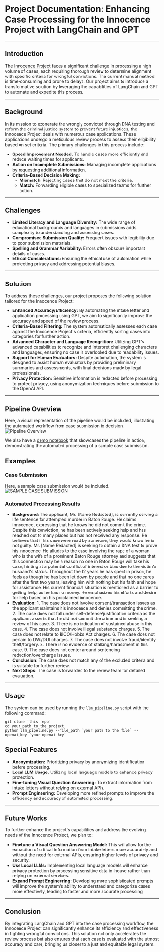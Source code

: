 # Project Documentation: Enhancing Case Processing for the Innocence Project with LangChain and GPT

---

## Introduction

The [Innocence Project](https://innocenceproject.org/) faces a significant challenge in processing a high volume of cases, each requiring thorough review to determine alignment with specific criteria for wrongful convictions. The current manual method is time-consuming and prone to delays. Our project aims to introduce a transformative solution by leveraging the capabilities of LangChain and GPT to automate and expedite this process.

---

## Background

In its mission to exonerate the wrongly convicted through DNA testing and reform the criminal justice system to prevent future injustices, the Innocence Project deals with numerous case applications. These applications undergo a meticulous review process to assess their eligibility based on set criteria. The primary challenges in this process include:

- **Speed Improvement Needed:** To handle cases more efficiently and reduce waiting times for applicants.
- **Action on Incomplete Submissions:** Managing incomplete applications by requesting additional information.
- **Criteria-Based Decision Making:**
  - **Mismatch:** Rejecting cases that do not meet the criteria.
  - **Match:** Forwarding eligible cases to specialized teams for further action.

---

## Challenges

- **Limited Literacy and Language Diversity:** The wide range of educational backgrounds and languages in submissions adds complexity to understanding and assessing cases.
- **Compromised Submission Quality:** Frequent issues with legibility due to poor submission materials.
- **Spelling and Grammar Variability:** Errors often obscure important details of cases.
- **Ethical Considerations:** Ensuring the ethical use of automation while protecting privacy and addressing potential biases.

---

## Solution

To address these challenges, our project proposes the following solution tailored for the Innocence Project:

- **Enhanced Accuracy/Efficiency:** By automating the intake letter and application processing using GPT, we aim to significantly improve the accuracy and speed of the review process.
- **Criteria-Based Filtering:** The system automatically assesses each case against the Innocence Project's criteria, efficiently sorting cases into categories for further action.
- **Advanced Character and Language Recognition:** Utilizing GPT's advanced capabilities to recognize and interpret challenging characters and languages, ensuring no case is overlooked due to readability issues.
- **Support for Human Evaluators:** Despite automation, the system is designed to assist human evaluators by providing preliminary summaries and assessments, with final decisions made by legal professionals.
- **Privacy Protection:** Sensitive information is redacted before processing to protect privacy, using anonymization techniques before submission to the OpenAI API.

---

## Pipeline Overview

Here, a visual representation of the pipeline would be included, illustrating the automated workflow from case submission to decision.
![Pipeline Overview](assets/pipeline.png)

We also have a [demo notebook](notebooks/innocence_project.ipynb) that showcases the pipeline in action, demonstrating the automated processing of a sample case submission.

## Examples

### Case Submission 
Here, a sample case submission would be included.
![SAMPLE CASE SUBMISSION](datasets/masked_letter.png)

### Automated Processing Results
- **Background**: The applicant, Mr. [Name Redacted], is currently serving a life sentence for attempted murder in Baton Rouge. He claims innocence, expressing that he knows he did not commit the crime. Despite this conviction, he has been actively seeking help and has reached out to many places but has not received any response. He believes that if his case were read by someone, they would know he is not guilty. Mr. [Name Redacted] is seeking to obtain a DNA test to prove his innocence. He alludes to the case involving the rape of a woman who is the wife of a prominent Baton Rouge attorney and suggests that this connection may be a reason no one in Baton Rouge will take his case, hinting at a potential conflict of interest or bias due to the victim's husband's status. Throughout the 12 years he has spent in prison, he feels as though he has been let down by people and that no one cares after the first two years, leaving him with nothing but his faith and hope for assistance. His current financial situation is mentioned as a barrier to getting help, as he has no money. He emphasizes his efforts and desire for help based on his proclaimed innocence.
- **Evaluation**: 1. The case does not involve consent/transaction issues as the applicant maintains his innocence and denies committing the crime. 2. The case does not fall under self-defense/justification criteria as the applicant asserts that he did not commit the crime and is seeking a review of his case. 3. There is no indication of sustained abuse in this case. 4. The case does not involve illegal substance charges. 5. The case does not relate to RICO/Hobbs Act charges. 6. The case does not pertain to DWI/DUI charges. 7. The case does not involve fraud/identity theft/forgery. 8. There is no evidence of stalking/harassment in this case. 9. The case does not center around sentencing reduction/overcharge issues.
- **Conclusion**: The case does not match any of the excluded criteria and is suitable for further review.
- **Next Steps**: The case is forwarded to the review team for detailed evaluation.

---

## Usage
The system can be used by running the `llm_pipeline.py` script with the following command:
```terminal
git clone `this repo`
cd your_path_to_the_project
python llm_pipeline.py --file_path `your path to the file` --openai_key `your openai key`
```

## Special Features

- **Anonymization:** Prioritizing privacy by anonymizing identification before processing.
- **Local LLM Usage:** Utilizing local language models to enhance privacy protection.
- **Fine-tuning Visual Question Answering:** To extract information from intake letters without relying on external APIs.
- **Prompt Engineering:** Developing more refined prompts to improve the efficiency and accuracy of automated processing.

---

## Future Works

To further enhance the project's capabilities and address the evolving needs of the Innocence Project, we plan to:

- **Finetune a Visual Question Answering Model:** This will allow for the extraction of critical information from intake letters more accurately and without the need for external APIs, ensuring higher levels of privacy and security.
- **Use Local LLMs:** Implementing local language models will enhance privacy protection by processing sensitive data in-house rather than relying on external services.
- **Expand Prompt Engineering:** Developing more sophisticated prompts will improve the system's ability to understand and categorize cases more effectively, leading to faster and more accurate processing.

---

## Conclusion

By integrating LangChain and GPT into the case processing workflow, the Innocence Project can significantly enhance its efficiency and effectiveness in fighting wrongful convictions. This solution not only accelerates the review process but also ensures that each case is evaluated with the utmost accuracy and care, bringing us closer to a just and equitable legal system.
